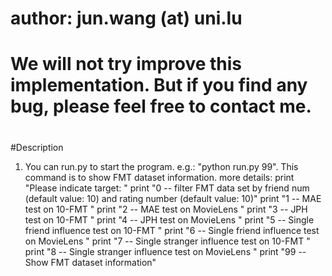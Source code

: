 # author: jun.wang (at) uni.lu
# We will not try improve this implementation. But if you find any bug, please feel free to contact me.
#

#Description
 1. You can run.py to start the program. e.g.: "python run.py 99". This command is to show FMT dataset information. 
    more details:
    print "Please indicate target: "
    print "0 -- filter FMT data set by friend num (default value: 10) and rating number (default value: 10)"
    print "1 -- MAE test on 10-FMT "
    print "2 -- MAE test on MovieLens "
    print "3 -- JPH test on 10-FMT "
    print "4 -- JPH test on MovieLens "
    print "5 -- Single friend influence test on 10-FMT "
    print "6 -- Single friend influence test on MovieLens "
    print "7 -- Single stranger influence test on 10-FMT "
    print "8 -- Single stranger influence test on MovieLens "
    print "99 -- Show FMT dataset information" 
